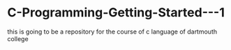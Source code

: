 # C-Programming-Getting-Started---1
this is going to be a repository for the course of c language of dartmouth college

